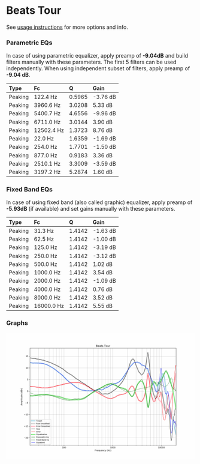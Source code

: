 # Beats Tour
See [usage instructions](https://github.com/jaakkopasanen/AutoEq#usage) for more options and info.

### Parametric EQs
In case of using parametric equalizer, apply preamp of **-9.04dB** and build filters manually
with these parameters. The first 5 filters can be used independently.
When using independent subset of filters, apply preamp of **-9.04 dB**.

| Type    | Fc         |      Q | Gain     |
|:--------|:-----------|:-------|:---------|
| Peaking | 122.4 Hz   | 0.5965 | -3.76 dB |
| Peaking | 3960.6 Hz  | 3.0208 | 5.33 dB  |
| Peaking | 5400.7 Hz  | 4.6556 | -9.96 dB |
| Peaking | 6711.0 Hz  | 3.0144 | 3.90 dB  |
| Peaking | 12502.4 Hz | 1.3723 | 8.76 dB  |
| Peaking | 22.0 Hz    | 1.6359 | -1.69 dB |
| Peaking | 254.0 Hz   | 1.7701 | -1.50 dB |
| Peaking | 877.0 Hz   | 0.9183 | 3.36 dB  |
| Peaking | 2510.1 Hz  | 3.3009 | -3.59 dB |
| Peaking | 3197.2 Hz  | 5.2874 | 1.60 dB  |

### Fixed Band EQs
In case of using fixed band (also called graphic) equalizer, apply preamp of **-5.93dB**
(if available) and set gains manually with these parameters.

| Type    | Fc         |      Q | Gain     |
|:--------|:-----------|:-------|:---------|
| Peaking | 31.3 Hz    | 1.4142 | -1.63 dB |
| Peaking | 62.5 Hz    | 1.4142 | -1.00 dB |
| Peaking | 125.0 Hz   | 1.4142 | -3.19 dB |
| Peaking | 250.0 Hz   | 1.4142 | -3.12 dB |
| Peaking | 500.0 Hz   | 1.4142 | 1.02 dB  |
| Peaking | 1000.0 Hz  | 1.4142 | 3.54 dB  |
| Peaking | 2000.0 Hz  | 1.4142 | -1.09 dB |
| Peaking | 4000.0 Hz  | 1.4142 | 0.76 dB  |
| Peaking | 8000.0 Hz  | 1.4142 | 3.52 dB  |
| Peaking | 16000.0 Hz | 1.4142 | 5.55 dB  |

### Graphs
![](./Beats%20Tour.png)